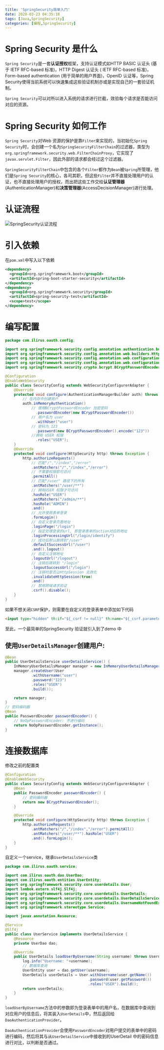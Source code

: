 ```yaml
---
title: 'SpringSecurity简单入门'
date: 2020-03-23 04:35:18
tags: [Java,SpringSecurity]
categories: [编程,SpringSecurity]
---
```


# Spring Security 是什么
`Spring Security`是一套**认证授权**框架，支持认证模式如HTTP BASIC 认证头 (基于 IETF RFC-based 标准)，HTTP Digest 认证头 ( IETF RFC-based 标准)，Form-based authentication (用于简单的用户界面)，OpenID 认证等，Spring Security使得当前系统可以快速集成这些验证机制亦或是实现自己的一套验证机制。

`Spring Security`可以对所以进入系统的请求进行拦截，效验每个请求是否能访问对应的资源。

# Spring Security 如何工作
`Spring Security`对Web 资源的保护是靠`Filter`来实现的，当初始化`Spring Security`时，会创建一个名为`SpringSecurityFilterChain`的过滤器，类型为`org.springframework.security.web.FilterChainProxy`，它实现了`javax.servlet.Filter`，因此外部的请求都会经过这个过滤器。

`SpringSecurityFilterChain`中包含的各个`Filter`都作为`Bean`被`Spring`所管理，他们是`Spring Security`的核心，各司其职，但这些`Filter`并不直接处理用户的认证，也不直接处理用户的授权，而出把这些工作交给**认证管理器**(AuthenticationManager)和**决策管理器**(AccessDecisionManager)进行处理。

# 认证流程
![SpringSecurity认证流程](https://s1.ax1x.com/2020/03/28/GFBovV.png)

<!-- more -->

# 引入依赖
在`pom.xml`中写入以下依赖
```xml
<dependency>
  <groupId>org.springframework.boot</groupId>
  <artifactId>spring-boot-starter-security</artifactId>
</dependency>
<dependency>
  <groupId>org.springframework.security</groupId>
  <artifactId>spring-security-test</artifactId>
  <scope>test</scope>
</dependency>
```

# 编写配置
```java
package com.ilirus.oauth.config;

import org.springframework.security.config.annotation.authentication.builders.AuthenticationManagerBuilder;
import org.springframework.security.config.annotation.web.builders.HttpSecurity;
import org.springframework.security.config.annotation.web.configuration.EnableWebSecurity;
import org.springframework.security.config.annotation.web.configuration.WebSecurityConfigurerAdapter;
import org.springframework.security.crypto.bcrypt.BCryptPasswordEncoder;

@Configuration
@EnableWebSecurity
public class SecurityConfig extends WebSecurityConfigurerAdapter {
    @Override
    protected void configure(AuthenticationManagerBuilder auth) throws Exception {
        // 在内存中创建用户
        auth.inMemoryAuthentication()
            // 使用BCryptPasswordEncoder 加密密码
              .passwordEncoder(new BCryptPasswordEncoder())
            // 用户名为 user
              .withUser("user")
            // 密码为 123
              .password(new BCryptPasswordEncoder().encode("123"))
            //拥有 USER 权限
              .roles("USER");
    }
    @Override
    protected void configure(HttpSecurity http) throws Exception {
        http.authorizeRequests()
            // 匹配"/","/index","/error"
            .antMatchers("/","/index","/error")
            // 不需要权限即可访问
            .permitAll()
            // 匹配"/user" 路径下的所有
            .antMatchers("/user/**")
            // 拥有USER 权限才可访问
            .hasRole("USER")
            .antMatchers("/admin/**")
            .hasRole("ADMIN")
            .and()
            // 允许使用表单登录
            .formLogin()
            // 自定义登录页面地址
            .loginPage("/login")
            // 指定处理登录的url, 即登录表单的action对应的地址
            .loginProcessingUrl("/login/identify")
            // 成功后默认跳转到"/user"
            .defaultSuccessUrl("/user")
            .and().logout()
            // 自定义注销地址
            .logoutUrl("/logout")
            // 注销后跳转到 "/login"
            .logoutSuccessUrl("/login")
            // 注销时是否让HttpSession 无效化
            .invalidateHttpSession(true)
            .and()
            // 禁用跨域请求验证
            .csrf().disable();
    }
}
```

如果不想关闭`CSRF`保护，则需要在自定义的登录表单中添加如下代码
```html
<input type="hidden" th:if="${_csrf != null}" th:name="${_csrf.parameterName}" th:value="${_csrf.token}" />
```

至此，一个最简单的SpringSecurity 验证就引入到了demo 中

## 使用`UserDetailsManager`创建用户:
```java
@Bean
public UserDetailsService userDetailsService() {
    InMemoryUserDetailsManager manager = new InMemoryUserDetailsManager();
    manager.createUser(User
            .withUsername("user")
            .password("123")
            .roles("USER")
            .build());

    return manager;
}
// 密码编码器
@Bean
public PasswordEncoder passwordEncoder() {
    // NoOpPasswordEncoder: 不进行编码
    return NoOpPasswordEncoder.getInstance();
}
```

# 连接数据库
修改之前的配置类
```java
@Configuration
@EnableWebSecurity
public class SecurityConfig extends WebSecurityConfigurerAdapter {
    @Bean
    public PasswordEncoder passwordEncoder() {
        // 密码编码器
        return new BCryptPasswordEncoder();
    }

    @Override
    protected void configure(HttpSecurity http) throws Exception {
        http.authorizeRequests()
            .antMatchers("/","/index","/error").permitAll()
            .antMatchers("/user/**").hasRole("USER")
            .and().formLogin();
    }
}
```

自定义一个service，继承`UserDetailsService`类
```java
package com.ilirus.oauth.service;

import com.ilirus.oauth.dao.UserDao;
import com.ilirus.oauth.entities.UserEntity;
import org.springframework.security.core.userdetails.User;
import lombok.extern.slf4j.Slf4j;
import org.springframework.security.core.userdetails.UserDetails;
import org.springframework.security.core.userdetails.UserDetailsService;
import org.springframework.security.core.userdetails.UsernameNotFoundException;
import org.springframework.stereotype.Service;

import javax.annotation.Resource;

@Service
@Slf4j
public class UserService implements UserDetailsService {
    @Resource
    private UserDao dao;

    @Override
    public UserDetails loadUserByUsername(String username) throws UsernameNotFoundException {
        log.info("Username: "+username);
        // 数据库查询
        UserEntity user = dao.getUser(username);
        UserDetails userDetails = User.withUsername(user.getName())
                                      .password(user.getPassword())
                                      .roles("USER").build();
        return userDetails;
    }
}
```

`loadUserByUsername`方法中的参数即为登录表单中的用户名，在数据库中查询到对应用户的信息后，将其装入`UserDetails`中，然后返回给`DaoAuthenticationProvider`。

`DaoAuthenticationProvider`会使用`PasswordEncoder`对用户提交的表单中的密码进行编码，然后将其与从`UserDetailService`中接收到的UserDetail 中的密码信息进行对比，以判断是否通过。
